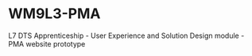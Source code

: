 # WM9L3-PMA
L7 DTS Apprenticeship - User Experience and Solution Design module - PMA website prototype
